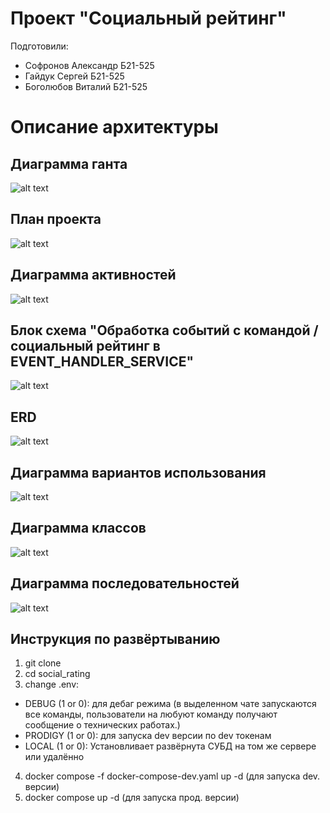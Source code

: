 # Проект "Социальный рейтинг"

Подготовили:
 - Софронов Александр Б21-525
 - Гайдук Сергей Б21-525
 - Боголюбов Виталий Б21-525

# Описание архитектуры

## Диаграмма ганта

![alt text](docs/gant.png)

## План проекта

![alt text](docs/split.jpg)

## Диаграмма активностей

![alt text](docs/act.png)

## Блок схема "Обработка событий с командой /социальный рейтинг в EVENT_HANDLER_SERVICE"

![alt text](docs/block.png)

## ERD

![alt text](docs/erd.jpg)

## Диаграмма вариантов использования

![alt text](docs/use_case.png)

## Диаграмма классов

![alt text](docs/class_uml.png)

## Диаграмма последовательностей

![alt text](docs/seq.jpg)

## Инструкция по развёртыванию
1. git clone
2. cd social_rating
3. change .env:
  - DEBUG (1 or 0): для дебаг режима (в выделенном чате запускаются все команды, пользователи на любуют команду получают сообщение о технических работах.)
  - PRODIGY (1 or 0): для запуска dev версии по dev токенам
  - LOCAL (1 or 0): Установливает развёрнута СУБД на том же сервере или удалённо
4. docker compose -f docker-compose-dev.yaml up -d (для запуска dev. версии)
5. docker compose up -d (для запуска прод. версии)
